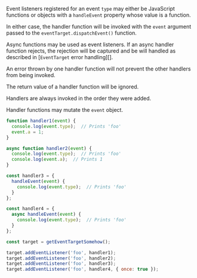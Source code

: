 
Event listeners registered for an event `type` may either be JavaScript
functions or objects with a `handleEvent` property whose value is a function.

In either case, the handler function will be invoked with the `event` argument
passed to the `eventTarget.dispatchEvent()` function.

Async functions may be used as event listeners. If an async handler function
rejects, the rejection will be captured and be will handled as described in
[`EventTarget` error handling][].

An error thrown by one handler function will not prevent the other handlers
from being invoked.

The return value of a handler function will be ignored.

Handlers are always invoked in the order they were added.

Handler functions may mutate the `event` object.

```js
function handler1(event) {
  console.log(event.type);  // Prints 'foo'
  event.a = 1;
}

async function handler2(event) {
  console.log(event.type);  // Prints 'foo'
  console.log(event.a);  // Prints 1
}

const handler3 = {
  handleEvent(event) {
    console.log(event.type);  // Prints 'foo'
  }
};

const handler4 = {
  async handleEvent(event) {
    console.log(event.type);  // Prints 'foo'
  }
};

const target = getEventTargetSomehow();

target.addEventListener('foo', handler1);
target.addEventListener('foo', handler2);
target.addEventListener('foo', handler3);
target.addEventListener('foo', handler4, { once: true });
```

